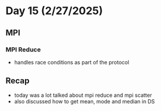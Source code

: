 # Day 15  (2/27/2025)

## MPI

### MPI Reduce

- handles race conditions as part of the protocol

## Recap

- today was a lot talked about mpi reduce and mpi scatter
- also discussed how to get mean, mode and median in DS
